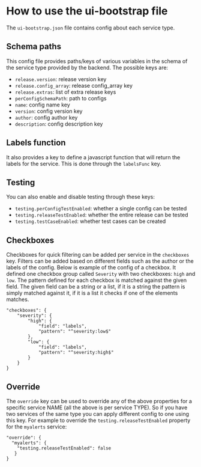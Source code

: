 # How to use the ui-bootstrap file

The `ui-bootstrap.json` file contains config about each service type. 

## Schema paths
This config file provides paths/keys of various variables in the schema of the service type provided by the backend. The possible keys are: 
- `release.version`: release version key
- `release.config_array`: release config_array key
- `release.extras`: list of extra release keys
- `perConfigSchemaPath`: path to configs
- `name`: config name key
- `version`: config version key
- `author`: config author key
- `description`: config description key

## Labels function
It also provides a key to define a javascript function that will return the labels for the service. This is done through the `labelsFunc` key. 

## Testing
You can also enable and disable testing through these keys:
- `testing.perConfigTestEnabled`: whether a single config can be tested
- `testing.releaseTestEnabled`: whether the entire release can be tested
- `testing.testCaseEnabled`: whether test cases can be created

## Checkboxes
Checkboxes for quick filtering can be added per service in the `checkboxes` key. Filters can be added based on different fields such as the author or the labels of the config. Below is example of the config of a checkbox. It defined one checkbox group called `Severity` with two checkboxes: `high` and `low`. The pattern defined for each checkbox is matched against the given field. The given field can be a string or a list, if it is a string the pattern is simply matched against it, if it is a list it checks if one of the elements matches. 
```
"checkboxes": {
    "severity": {
        "high": {
            "field": "labels",
            "pattern": "^severity:low$"
        },
        "low": {
            "field": "labels",
            "pattern": "^severity:high$"
        }
    }
}
```

## Override
The `override` key can be used to override any of the above properties for a specific service NAME (all the above is per service TYPE). So if you have two services of the same type you can apply different config to one using this key. For example to override the `testing.releaseTestEnabled` property for the `myalerts` service:
```
"override": {
  "myalerts": {
    "testing.releaseTestEnabled": false
   }
}
```




